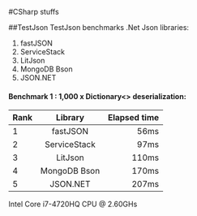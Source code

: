#CSharp stuffs

##TestJson
TestJson benchmarks .Net Json libraries:  
1. fastJSON  
2. ServiceStack  
3. LitJson  
4. MongoDB Bson  
5. JSON.NET  

#### Benchmark 1 : 1,000 x Dictionary<> deserialization:
| Rank   | Library       | Elapsed time  |
| -------|:-------------:| -------------:|
| 1      | fastJSON      | 56ms |
| 2      | ServiceStack  | 97ms |
| 3      | LitJson       | 110ms |
| 4      | MongoDB Bson  | 170ms |
| 5      | JSON.NET      | 207ms |
Intel Core i7-4720HQ CPU @ 2.60GHs  
